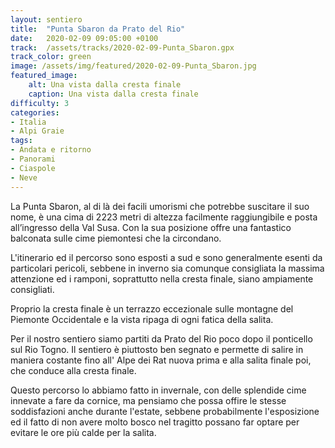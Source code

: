 ```yaml
---
layout: sentiero
title:  "Punta Sbaron da Prato del Rio"
date:   2020-02-09 09:05:00 +0100
track:  /assets/tracks/2020-02-09-Punta_Sbaron.gpx
track_color: green
image: /assets/img/featured/2020-02-09-Punta_Sbaron.jpg
featured_image:
    alt: Una vista dalla cresta finale
    caption: Una vista dalla cresta finale
difficulty: 3
categories:
- Italia
- Alpi Graie
tags:
- Andata e ritorno
- Panorami
- Ciaspole
- Neve
---
```


La Punta Sbaron, al di là dei facili umorismi che potrebbe suscitare il suo nome, è una cima di 2223 metri di altezza facilmente raggiungibile e posta all’ingresso della Val Susa. Con la sua posizione offre una fantastico balconata sulle cime piemontesi che la circondano.

L'itinerario ed il percorso sono esposti a sud e sono generalmente esenti da particolari pericoli, sebbene in inverno sia comunque consigliata la massima attenzione ed i ramponi, soprattutto nella cresta finale, siano ampiamente consigliati.

Proprio la cresta finale è un terrazzo eccezionale sulle montagne del Piemonte Occidentale e la vista ripaga di ogni fatica della salita.

Per il nostro sentiero siamo partiti da Prato del Rio poco dopo il ponticello sul Rio Togno. Il sentiero è piuttosto ben segnato e permette di salire in maniera costante fino all' Alpe dei Rat nuova prima e alla salita finale poi, che conduce alla cresta finale.

Questo percorso lo abbiamo fatto in invernale, con delle splendide cime innevate a fare da cornice, ma pensiamo che possa offire le stesse soddisfazioni anche durante l'estate, sebbene probabilmente l'esposizione ed il fatto di non avere molto bosco nel tragitto possano far optare per evitare le ore più calde per la salita.